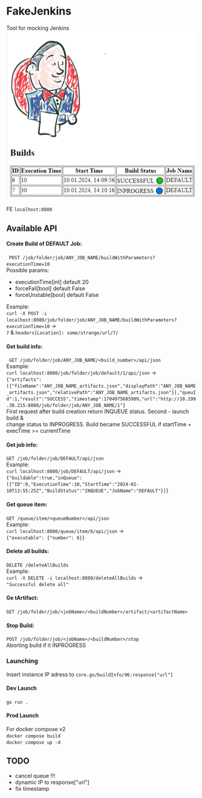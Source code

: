 # FakeJenkins
Tool for mocking Jenkins  
![Screenshot](screenshot.png)  

FE ```localhost:8080```  

## Available API
#### Create Build of DEFAULT Job:  
``` POST /job/folder/job/ANY_JOB_NAME/buildWithParameters?executionTime=10```  
Possible params:  
- executionTime[int] default 20  
- forceFail[bool] default False  
- forceUnstable[bool] default False  

Example:  
```curl -X POST -i localhost:8080/job/folder/job/ANY_JOB_NAME/buildWithParameters?executionTime=10``` ->  
```7``` & ```headers[Location]: some/strange/url/7/```  

#### Get build info:  
``` GET /job/folder/job/ANY_JOB_NAME/<build_number>/api/json```  
Example:  
```curl localhost:8080/job/folder/job/default/1/api/json``` ->   
```{"artifacts":[{"fileName":"ANY_JOB_NAME_artifacts.json","displayPath":"ANY_JOB_NAME_artifacts.json","relativePath":"ANY_JOB_NAME_artifacts.json"}],"queuId":1,"result":"SUCCESS","timestamp":1704975685909,"url":"http://10.199.30.215:8080/job/folder/job/ANY_JOB_NAME/1"}```   
First request after build creation return INQUEUE status. Second - launch build &  
change status to INPROGRESS. Build became SUCCESSFUL if startTime + execTime >= currentTime  

#### Get job info:
```GET /job/folder/job/DEFAULT/api/json```  
Example:  
```curl localhost:8080/job/DEFAULT/api/json``` ->   
```{"buildable":true,"inQueue":[{"ID":9,"ExecutionTime":10,"StartTime":"2024-01-10T13:55:25Z","BuildStatus":"INQUEUE","JobName":"DEFAULT"}]}```  

#### Get queue item:
```GET /queue/item/<queueNumber>/api/json```  
Example:  
```curl localhost:8080/queue/item/6/api/json``` ->   
```{"executable": {"number": 6}}```  

#### Delete all builds:  
```DELETE /deleteAllBuilds```  
Example:   
```curl -X DELETE -i localhost:8080/deleteAllBuilds``` ->  
```"Successful delete all"```  

#### Ge tArtifact:
```GET /job/folder/job/<jobName>/<buildNumber>/artifact/<artifactName>```

#### Stop Build:
```POST /job/folder/job/<jobName>/<buildNumber>/stop```  
Aborting build if it INPROGRESS  

### Launching
Insert instance IP adress to ```core.go/buildInfo/96:response["url"]```  

#### Dev Launch
```go run .```  

#### Prod Launch
For docker compose v2  
```docker compose build```  
```docker compose up -d```  

## TODO
- cancel queue !!!
- dynamic IP to response["url"]
- fix timestamp
  
